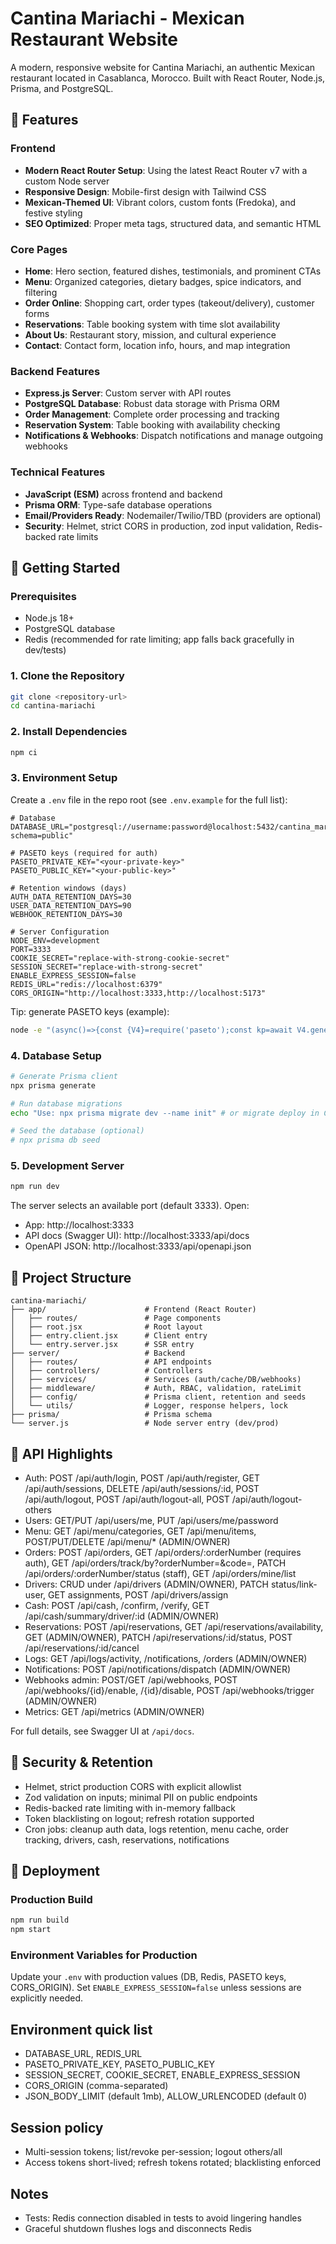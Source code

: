 # Cantina Mariachi - Mexican Restaurant Website

A modern, responsive website for Cantina Mariachi, an authentic Mexican restaurant located in Casablanca, Morocco. Built with React Router, Node.js, Prisma, and PostgreSQL.

## 🌮 Features

### Frontend
- **Modern React Router Setup**: Using the latest React Router v7 with a custom Node server
- **Responsive Design**: Mobile-first design with Tailwind CSS
- **Mexican-Themed UI**: Vibrant colors, custom fonts (Fredoka), and festive styling
- **SEO Optimized**: Proper meta tags, structured data, and semantic HTML

### Core Pages
- **Home**: Hero section, featured dishes, testimonials, and prominent CTAs
- **Menu**: Organized categories, dietary badges, spice indicators, and filtering
- **Order Online**: Shopping cart, order types (takeout/delivery), customer forms
- **Reservations**: Table booking system with time slot availability
- **About Us**: Restaurant story, mission, and cultural experience
- **Contact**: Contact form, location info, hours, and map integration

### Backend Features
- **Express.js Server**: Custom server with API routes
- **PostgreSQL Database**: Robust data storage with Prisma ORM
- **Order Management**: Complete order processing and tracking
- **Reservation System**: Table booking with availability checking
- **Notifications & Webhooks**: Dispatch notifications and manage outgoing webhooks

### Technical Features
- **JavaScript (ESM)** across frontend and backend
- **Prisma ORM**: Type-safe database operations
- **Email/Providers Ready**: Nodemailer/Twilio/TBD (providers are optional)
- **Security**: Helmet, strict CORS in production, zod input validation, Redis-backed rate limits

## 🚀 Getting Started

### Prerequisites
- Node.js 18+
- PostgreSQL database
- Redis (recommended for rate limiting; app falls back gracefully in dev/tests)

### 1. Clone the Repository
```bash
git clone <repository-url>
cd cantina-mariachi
```

### 2. Install Dependencies
```bash
npm ci
```

### 3. Environment Setup
Create a `.env` file in the repo root (see `.env.example` for the full list):

```env
# Database
DATABASE_URL="postgresql://username:password@localhost:5432/cantina_mariachi?schema=public"

# PASETO keys (required for auth)
PASETO_PRIVATE_KEY="<your-private-key>"
PASETO_PUBLIC_KEY="<your-public-key>"

# Retention windows (days)
AUTH_DATA_RETENTION_DAYS=30
USER_DATA_RETENTION_DAYS=90
WEBHOOK_RETENTION_DAYS=30

# Server Configuration
NODE_ENV=development
PORT=3333
COOKIE_SECRET="replace-with-strong-cookie-secret"
SESSION_SECRET="replace-with-strong-secret"
ENABLE_EXPRESS_SESSION=false
REDIS_URL="redis://localhost:6379"
CORS_ORIGIN="http://localhost:3333,http://localhost:5173"
```

Tip: generate PASETO keys (example):
```bash
node -e "(async()=>{const {V4}=require('paseto');const kp=await V4.generateKey('public');console.log('PRIVATE=',kp.export({type:'secret'}).toString());console.log('PUBLIC=',kp.export({type:'public'}).toString());})();"
```

### 4. Database Setup
```bash
# Generate Prisma client
npx prisma generate

# Run database migrations
echo "Use: npx prisma migrate dev --name init" # or migrate deploy in CI

# Seed the database (optional)
# npx prisma db seed
```

### 5. Development Server
```bash
npm run dev
```
The server selects an available port (default 3333). Open:
- App: http://localhost:3333
- API docs (Swagger UI): http://localhost:3333/api/docs
- OpenAPI JSON: http://localhost:3333/api/openapi.json

## 📁 Project Structure

```
cantina-mariachi/
├── app/                      # Frontend (React Router)
│   ├── routes/               # Page components
│   ├── root.jsx              # Root layout
│   ├── entry.client.jsx      # Client entry
│   └── entry.server.jsx      # SSR entry
├── server/                   # Backend
│   ├── routes/               # API endpoints
│   ├── controllers/          # Controllers
│   ├── services/             # Services (auth/cache/DB/webhooks)
│   ├── middleware/           # Auth, RBAC, validation, rateLimit
│   ├── config/               # Prisma client, retention and seeds
│   └── utils/                # Logger, response helpers, lock
├── prisma/                   # Prisma schema
└── server.js                 # Node server entry (dev/prod)
```

## 🔧 API Highlights

- Auth: POST /api/auth/login, POST /api/auth/register, GET /api/auth/sessions, DELETE /api/auth/sessions/:id, POST /api/auth/logout, POST /api/auth/logout-all, POST /api/auth/logout-others
- Users: GET/PUT /api/users/me, PUT /api/users/me/password
- Menu: GET /api/menu/categories, GET /api/menu/items, POST/PUT/DELETE /api/menu/* (ADMIN/OWNER)
- Orders: POST /api/orders, GET /api/orders/:orderNumber (requires auth), GET /api/orders/track/by?orderNumber=&code=, PATCH /api/orders/:orderNumber/status (staff), GET /api/orders/mine/list
- Drivers: CRUD under /api/drivers (ADMIN/OWNER), PATCH status/link-user, GET assignments, POST /api/drivers/assign
- Cash: POST /api/cash, /confirm, /verify, GET /api/cash/summary/driver/:id (ADMIN/OWNER)
- Reservations: POST /api/reservations, GET /api/reservations/availability, GET (ADMIN/OWNER), PATCH /api/reservations/:id/status, POST /api/reservations/:id/cancel
- Logs: GET /api/logs/activity, /notifications, /orders (ADMIN/OWNER)
- Notifications: POST /api/notifications/dispatch (ADMIN/OWNER)
- Webhooks admin: POST/GET /api/webhooks, POST /api/webhooks/{id}/enable, /{id}/disable, POST /api/webhooks/trigger (ADMIN/OWNER)
- Metrics: GET /api/metrics (ADMIN/OWNER)

For full details, see Swagger UI at `/api/docs`.

## 🔐 Security & Retention
- Helmet, strict production CORS with explicit allowlist
- Zod validation on inputs; minimal PII on public endpoints
- Redis-backed rate limiting with in-memory fallback
- Token blacklisting on logout; refresh rotation supported
- Cron jobs: cleanup auth data, logs retention, menu cache, order tracking, drivers, cash, reservations, notifications

## 🚀 Deployment

### Production Build
```bash
npm run build
npm start
```

### Environment Variables for Production
Update your `.env` with production values (DB, Redis, PASETO keys, CORS_ORIGIN). Set `ENABLE_EXPRESS_SESSION=false` unless sessions are explicitly needed.

## Environment quick list
- DATABASE_URL, REDIS_URL
- PASETO_PRIVATE_KEY, PASETO_PUBLIC_KEY
- SESSION_SECRET, COOKIE_SECRET, ENABLE_EXPRESS_SESSION
- CORS_ORIGIN (comma-separated)
- JSON_BODY_LIMIT (default 1mb), ALLOW_URLENCODED (default 0)

## Session policy
- Multi-session tokens; list/revoke per-session; logout others/all
- Access tokens short-lived; refresh tokens rotated; blacklisting enforced

## Notes
- Tests: Redis connection disabled in tests to avoid lingering handles
- Graceful shutdown flushes logs and disconnects Redis
